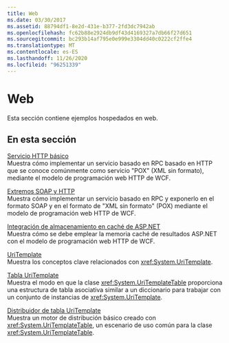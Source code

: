 ```yaml
---
title: Web
ms.date: 03/30/2017
ms.assetid: 88794df1-8e2d-431e-b377-2fd3dc7942ab
ms.openlocfilehash: fc62b88e2924db9df43d4169327a7db66f27d651
ms.sourcegitcommit: bc293b14af795e0e999e3304dd40c0222cf2ffe4
ms.translationtype: MT
ms.contentlocale: es-ES
ms.lasthandoff: 11/26/2020
ms.locfileid: "96251339"
---
```

# <a name="web"></a>Web

Esta sección contiene ejemplos hospedados en web.  
  
## <a name="in-this-section"></a>En esta sección
  
 [Servicio HTTP básico](basic-http-service.md)  
 Muestra cómo implementar un servicio basado en RPC basado en HTTP que se conoce comúnmente como servicio "POX" (XML sin formato), mediante el modelo de programación web HTTP de WCF.
  
 [Extremos SOAP y HTTP](soap-and-http-endpoints.md)  
 Muestra cómo implementar un servicio basado en RPC y exponerlo en el formato SOAP y en el formato de "XML sin formato" (POX) mediante el modelo de programación web HTTP de WCF.  
  
 [Integración de almacenamiento en caché de ASP.NET](aspnet-caching-integration.md)  
 Muestra cómo se debe emplear la memoria caché de resultados ASP.NET con el modelo de programación web HTTP de WCF.  
  
 [UriTemplate](uritemplate-sample.md)  
 Muestra los conceptos clave relacionados con <xref:System.UriTemplate>.  
  
 [Tabla UriTemplate](uritemplate-table-sample.md)  
 Muestra el modo en que la clase <xref:System.UriTemplateTable> proporciona una estructura de tabla asociativa similar a un diccionario para trabajar con un conjunto de instancias de <xref:System.UriTemplate>.  
  
 [Distribuidor de tabla UriTemplate](uritemplate-table-dispatcher-sample.md)  
 Muestra un motor de distribución básico creado con <xref:System.UriTemplateTable>, un escenario de uso común para la clase <xref:System.UriTemplateTable>.
